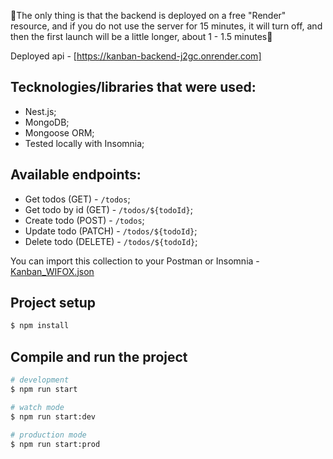 🚨The only thing is that the backend is deployed on a free "Render" resource, and if you do not use the server for 15 minutes, it will turn off, and then the first launch will be a little longer, about 1 - 1.5 minutes🚨

Deployed api - [https://kanban-backend-j2gc.onrender.com]

## Tecknologies/libraries that were used:

* Nest.js;
* MongoDB;
* Mongoose ORM;
* Tested locally with Insomnia;

## Available endpoints:

* Get todos (GET) - `/todos`;
* Get todo by id (GET) - `/todos/${todoId}`;
* Create todo (POST) - `/todos`;
* Update todo (PATCH) - `/todos/${todoId}`;
* Delete todo (DELETE) - `/todos/${todoId}`;

You can import this collection to your Postman or Insomnia - [Kanban_WIFOX.json](https://github.com/user-attachments/files/17591646/Kanban_WIFOX.json)

## Project setup

```bash
$ npm install
```

## Compile and run the project

```bash
# development
$ npm run start

# watch mode
$ npm run start:dev

# production mode
$ npm run start:prod
```

